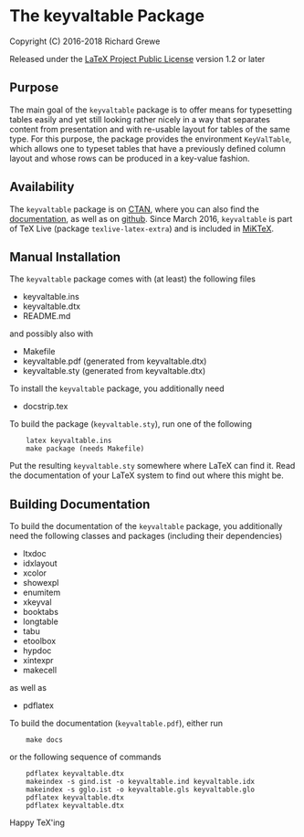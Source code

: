 The keyvaltable Package
=======================

Copyright (C) 2016-2018 Richard Grewe

Released under the [LaTeX Project Public License](http://www.latex-project.org/lppl/) version 1.2 or later

## Purpose

The main goal of the `keyvaltable` package is to offer means for
typesetting tables easily and yet still looking rather nicely in a way
that separates content from presentation and with re-usable layout for
tables of the same type. For this purpose, the package provides the
environment `KeyValTable`, which allows one to typeset tables that have
a previously defined column layout and whose rows can be produced in a
key-value fashion.

## Availability

The `keyvaltable` package is on [CTAN](http://www.ctan.org/pkg/keyvaltable),
where you can also find the [documentation](http://mirrors.ctan.org/macros/latex/contrib/keyvaltable/keyvaltable.pdf),
as well as on [github](https://github.com/Ri-Ga/keyvaltable).
Since March 2016, `keyvaltable` is part of TeX Live (package `texlive-latex-extra`) and
is included in [MiKTeX](http://miktex.org/packages/keyvaltable).

## Manual Installation

The `keyvaltable` package comes with (at least) the following files
* keyvaltable.ins
* keyvaltable.dtx
* README.md

and possibly also with
* Makefile
* keyvaltable.pdf (generated from keyvaltable.dtx)
* keyvaltable.sty (generated from keyvaltable.dtx)

To install the `keyvaltable` package, you additionally need
* docstrip.tex

To build the package (`keyvaltable.sty`), run one of the following
```
    latex keyvaltable.ins
    make package (needs Makefile)
```

Put the resulting `keyvaltable.sty` somewhere where LaTeX can find it.
Read the documentation of your LaTeX system to find out where this
might be.

## Building Documentation

To build the documentation of the `keyvaltable` package, you additionally
need the following classes and packages (including their dependencies)
* ltxdoc
* idxlayout
* xcolor
* showexpl
* enumitem
* xkeyval
* booktabs
* longtable
* tabu
* etoolbox
* hypdoc
* xintexpr
* makecell

as well as
* pdflatex

To build the documentation (`keyvaltable.pdf`), either run
```
    make docs
```
or the following sequence of commands
```
    pdflatex keyvaltable.dtx
    makeindex -s gind.ist -o keyvaltable.ind keyvaltable.idx
    makeindex -s gglo.ist -o keyvaltable.gls keyvaltable.glo
    pdflatex keyvaltable.dtx
    pdflatex keyvaltable.dtx
```

Happy TeX'ing
